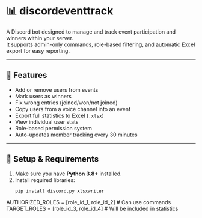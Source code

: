 # 📊 discordeventtrack

A Discord bot designed to manage and track event participation and winners within your server.  
It supports admin-only commands, role-based filtering, and automatic Excel export for easy reporting.

---

## 🚀 Features

- Add or remove users from events  
- Mark users as winners  
- Fix wrong entries (joined/won/not joined)  
- Copy users from a voice channel into an event  
- Export full statistics to Excel (`.xlsx`)  
- View individual user stats  
- Role-based permission system  
- Auto-updates member tracking every 30 minutes  

---

## 🔧 Setup & Requirements

1. Make sure you have **Python 3.8+** installed.
2. Install required libraries:
   ```bash
   pip install discord.py xlsxwriter

  AUTHORIZED_ROLES = [role_id_1, role_id_2]  # Can use commands
TARGET_ROLES = [role_id_3, role_id_4]      # Will be included in statistics
